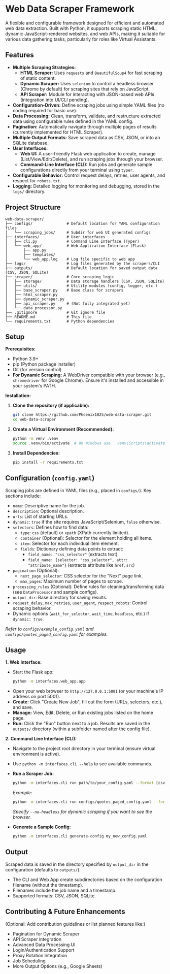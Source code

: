 # Web Data Scraper Framework

A flexible and configurable framework designed for efficient and automated web data extraction. Built with Python, it supports scraping static HTML, dynamic JavaScript-rendered websites, and web APIs, making it suitable for various data gathering tasks, particularly for roles like Virtual Assistants.

## Features

* **Multiple Scraping Strategies:**
    * **HTML Scraper:** Uses `requests` and `BeautifulSoup4` for fast scraping of static content.
    * **Dynamic Scraper:** Uses `selenium` to control a headless browser (Chrome by default) for scraping sites that rely on JavaScript.
    * **API Scraper:** Module for interacting with JSON-based web APIs (integration into UI/CLI pending).
* **Configuration-Driven:** Define scraping jobs using simple YAML files (no coding required for basic use).
* **Data Processing:** Clean, transform, validate, and restructure extracted data using configurable rules defined in the YAML config.
* **Pagination:** Automatically navigate through multiple pages of results (currently implemented for HTML Scraper).
* **Multiple Output Formats:** Save scraped data as CSV, JSON, or into an SQLite database.
* **User Interfaces:**
    * **Web UI:** A user-friendly Flask web application to create, manage (List/View/Edit/Delete), and run scraping jobs through your browser.
    * **Command-Line Interface (CLI):** Run jobs and generate sample configurations directly from your terminal using `typer`.
* **Configurable Behavior:** Control request delays, retries, user agents, and respect for `robots.txt`.
* **Logging:** Detailed logging for monitoring and debugging, stored in the `logs/` directory.

## Project Structure

```
web-data-scraper/
├── configs/               # Default location for YAML configuration files
│   └── scraping_jobs/     # Subdir for web UI generated configs
├── interfaces/            # User interfaces
│   ├── cli.py             # Command Line Interface (Typer)
│   └── web_app/           # Web Application Interface (Flask)
│       ├── app.py
│       ├── templates/
│       └── web_app.log    # Log file specific to web app
├── logs/                  # Log files generated by the scrapers/CLI
├── outputs/               # Default location for saved output data (CSV, JSON, SQLite)
├── scraper/               # Core scraping logic
│   ├── storage/           # Data storage handlers (CSV, JSON, SQLite)
│   ├── utils/             # Utility modules (config, logger, etc.)
│   ├── base_scraper.py    # Base class for scrapers
│   ├── html_scraper.py
│   ├── dynamic_scraper.py
│   ├── api_scraper.py     # (Not fully integrated yet)
│   └── data_processor.py
├── .gitignore             # Git ignore file
├── README.md              # This file
└── requirements.txt       # Python dependencies
```

## Setup

**Prerequisites:**

* Python 3.9+
* pip (Python package installer)
* Git (for version control)
* **For Dynamic Scraping:** A WebDriver compatible with your browser (e.g., `chromedriver` for Google Chrome). Ensure it's installed and accessible in your system's PATH.

**Installation:**

1.  **Clone the repository (if applicable):**
    ```bash
    git clone https://github.com/Phoenix1025/web-data-scraper.git
    cd web-data-scraper
    ```
2.  **Create a Virtual Environment (Recommended):**
    ```bash
    python -m venv .venv
    source .venv/bin/activate  # On Windows use `.venv\Scripts\activate`
    ```
3.  **Install Dependencies:**
    ```bash
    pip install -r requirements.txt
    ```

## Configuration (`config.yaml`)

Scraping jobs are defined in YAML files (e.g., placed in `configs/`). Key sections include:

* `name`: Descriptive name for the job.
* `description`: Optional description.
* `urls`: List of starting URLs.
* `dynamic`: `true` if the site requires JavaScript/Selenium, `false` otherwise.
* `selectors`: Defines how to find data:
    * `type`: `css` (default) or `xpath` (XPath currently limited).
    * `container` (Optional): Selector for the element holding all items.
    * `item`: Selector for each individual item element.
    * `fields`: Dictionary defining data points to extract:
        * `field_name: "css_selector"` (extracts text)
        * `field_name: {selector: "css_selector", attr: "attribute_name"}` (extracts attribute like `href`, `src`)
* `pagination` (Optional):
    * `next_page_selector`: CSS selector for the "Next" page link.
    * `max_pages`: Maximum number of pages to scrape.
* `processing_rules` (Optional): Define rules for cleaning/transforming data (see `DataProcessor` and sample configs).
* `output_dir`: Base directory for saving results.
* `request_delay`, `max_retries`, `user_agent`, `respect_robots`: Control scraping behavior.
* Dynamic options (`wait_for_selector`, `wait_time`, `headless`, etc.) if `dynamic: true`.

*Refer to `configs/example_config.yaml` and `configs/quotes_paged_config.yaml` for examples.*

## Usage

**1. Web Interface:**

* Start the Flask app:
    ```bash
    python -m interfaces.web_app.app
    ```
* Open your web browser to `http://127.0.0.1:5001` (or your machine's IP address on port 5001).
* **Create:** Click "Create New Job", fill out the form (URLs, selectors, etc.), and save.
* **Manage:** View, Edit, Delete, or Run existing jobs listed on the home page.
* **Run:** Click the "Run" button next to a job. Results are saved in the `outputs/` directory (within a subfolder named after the config file).

**2. Command Line Interface (CLI):**

* Navigate to the project root directory in your terminal (ensure virtual environment is active).
* Use `python -m interfaces.cli --help` to see available commands.

* **Run a Scraper Job:**
    ```bash
    python -m interfaces.cli run path/to/your_config.yaml --format [csv|json|sqlite]
    ```
    *Example:*
    ```bash
    python -m interfaces.cli run configs/quotes_paged_config.yaml --format csv
    ```
    *Specify `--no-headless` for dynamic scraping if you want to see the browser.*

* **Generate a Sample Config:**
    ```bash
    python -m interfaces.cli generate-config my_new_config.yaml
    ```

## Output

Scraped data is saved in the directory specified by `output_dir` in the configuration (defaults to `outputs/`).
* The CLI and Web App create subdirectories based on the configuration filename (without the timestamp).
* Filenames include the job name and a timestamp.
* Supported formats: CSV, JSON, SQLite.

## Contributing & Future Enhancements

(Optional: Add contribution guidelines or list planned features like:)
* Pagination for Dynamic Scraper
* API Scraper integration
* Advanced Data Processing UI
* Login/Authentication Support
* Proxy Rotation Integration
* Job Scheduling
* More Output Options (e.g., Google Sheets)
